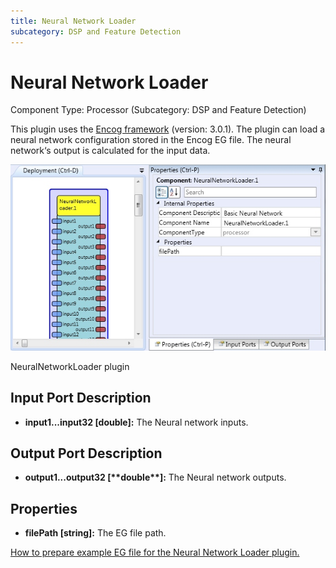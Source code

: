 ```yaml
---
title: Neural Network Loader
subcategory: DSP and Feature Detection
---
```


# Neural Network Loader

Component Type: Processor (Subcategory: DSP and Feature Detection)

This plugin uses the [Encog framework][1] (version: 3.0.1). The plugin can load a neural network configuration stored in the Encog EG file. The neural network‘s output is calculated for the input data.

![Screenshot: NeuralNetworkLoader plugin](./img/neuralnetworkloader.jpg "Screenshot: NeuralNetworkLoader plugin")

NeuralNetworkLoader plugin

## Input Port Description

- **input1...input32 \[double\]:** The Neural network inputs.

## Output Port Description

- **output1...output32 \[\*\***double\***\*\]:** The Neural network outputs.

## Properties

- **filePath \[string\]:** The EG file path.

[How to prepare example EG file for the Neural Network Loader plugin.][2]

[1]: http://www.heatonresearch.com/encog
[2]: eg_example.htm
